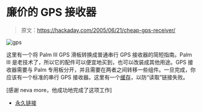 # 廉价的 GPS 接收器

> 原文：<https://hackaday.com/2005/06/21/cheap-gps-receiver/>

![gps](img/6a1da9f18a94f88a91ac19053cfa3e74.png)

这里有一个将 Palm III GPS 滑板转换成普通串行 GPS 接收器的简短指南。Palm III 是老技术了，所以它的配件可以便宜地买到，也可以改装成其他用途。GPS 接收器需要与 Palm 专用板分开，并且需要在两者之间转移一些组件。一旦完成，你应该有一个标准的串行 GPS 接收器。这里有一个[缓存](http://www.radiohound.com.nyud.net:8090/randgps.htm)，以防“读取”链接失败。

[感谢 neva more，他成功地完成了这项工作]

*   [永久链接](http://www.radiohound.com/randgps.htm)